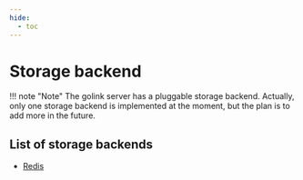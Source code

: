 ```yaml
---
hide: 
  - toc
---
```


# Storage backend

!!! note "Note"
    The golink server has a pluggable storage backend. Actually, only one storage backend is implemented at the moment, but the plan is to add more in the future.

## List of storage backends

* [Redis](redis.md)
